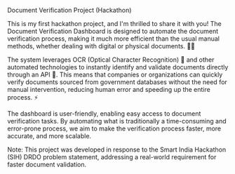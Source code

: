Document Verification Project (Hackathon)

This is my first hackathon project, and I'm thrilled to share it with you! The Document Verification Dashboard is designed to automate the document verification process, making it much more efficient than the usual manual methods, whether dealing with digital or physical documents. 📑✨

The system leverages OCR (Optical Character Recognition) 🤖 and other automated technologies to instantly identify and validate documents directly through an API 🔑. This means that companies or organizations can quickly verify documents sourced from government databases without the need for manual intervention, reducing human error and speeding up the entire process. ⚡

The dashboard is user-friendly, enabling easy access to document verification tasks. By automating what is traditionally a time-consuming and error-prone process, we aim to make the verification process faster, more accurate, and more scalable. 

Note: This project was developed in response to the Smart India Hackathon (SIH) DRDO problem statement, addressing a real-world requirement for faster document validation.